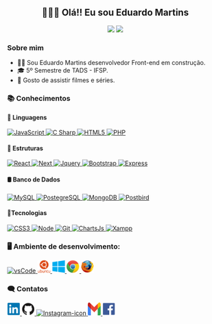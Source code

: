 <h2 align="center"> 🙋🏻‍♂️ Olá!! Eu sou Eduardo Martins</h2>

<div align="center">
  <img height="180em" src="https://github-readme-stats.vercel.app/api?username=EduMartins57&show_icons=true&theme=chartreuse-dark&include_all_commits=true&count_private=true&locale=pt-BR&custom_title=Eduardo Martins - Estatísticas do GitHub "/>
   
  <img height="180em" src="https://github-readme-stats.vercel.app/api/top-langs/?username=EduMartins57&layout=compact&langs_count=7&theme=chartreuse-dark&locale=pt-BR"/>
  </div>
</div>

<div style="display: inline_block">
  <h3>Sobre mim</h3>
  <ul>
    <li>🧑🏻 Sou Eduardo Martins desenvolvedor Front-end em construção.</li>
    <li>🎓 5º Semestre de TADS - IFSP.</li>
    <li>🎥 Gosto de assistir filmes e séries.</li>
  </ul>
</div>

<div>
  <h3>📚 Conhecimentos</h3>
    <h4>💬 Linguagens</h4>
      <p align="esquerda">
       <a href="#">
            <img alt="JavaScript" src="https://img.shields.io/badge/JavaScript-323330?style=for-the-badge&logo=javascript&logoColor=F7DF1E" />
      </a>
      <a href="#">
            <img alt="C Sharp" src="https://img.shields.io/badge/C%23-239120?style=for-the-badge&logo=c-sharp&logoColor=white" />
      </a>
      <a href="#">
            <img alt="HTML5" src="https://img.shields.io/badge/HTML5-E34F26?style=for-the-badge&logo=html5&logoColor=white" />
      </a>
      <a href="#">
            <img alt="PHP" src="https://img.shields.io/badge/PHP-777BB4?style=for-the-badge&logo=php&logoColor=white" />
      </a>
    </p>

  <h4>🔧 Estruturas</h4>
    <p align="esquerda">
      <a href="#">
            <img alt="React" src="https://img.shields.io/badge/React-20232A?style=for-the-badge&logo=react&logoColor=61DAFB" />
      </a>
      <a href="#">
            <img alt="Next" src="https://img.shields.io/badge/next.js-000000?style=for-the-badge&logo=next.js&logoColor=white" />
      </a>
      <a href="#">
            <img alt="Jquery" src="https://img.shields.io/badge/jQuery-0769AD?style=for-the-badge&logo=jquery&logoColor=white" />
      </a>
      <a href="#">
            <img alt="Bootstrap" src="https://img.shields.io/badge/Bootstrap-563D7C?style=for-the-badge&logo=bootstrap&logoColor=white" />
      </a>
      <a href="#">
            <img alt="Express" src="https://img.shields.io/badge/Express.js-000000?style=for-the-badge&logo=express&logoColor=white" />
      </a>
    </p>

  <h4>🛢 Banco de Dados</h4>
    <p align="esquerda">
      <a href="#">
            <img alt="MySQL" src="https://img.shields.io/badge/MySQL-00000F?style=for-the-badge&logo=mysql&logoColor=white" />
      </a>
      <a href="#">
            <img alt="PostegreSQL" src="https://img.shields.io/badge/PostgreSQL-316192?style=for-the-badge&logo=postgresql&logoColor=white" />
      </a>
       <a href="#">
            <img alt="MongoDB" src="https://img.shields.io/badge/MongoDB-4EA94B?style=for-the-badge&logo=mongodb&logoColor=white" />
      </a>
      <a href="#">
            <img alt="Postbird" src="https://img.shields.io/badge/Postbird-316192?style=for-the-badge&logo=postbird&logoColor=white" />
      </a>
    </p>

  <h4>📱Tecnologias</h4>
    <p align="esquerda">
      <a href="#">
            <img alt="CSS3" src="https://img.shields.io/badge/CSS3-1572B6?style=for-the-badge&logo=css3&logoColor=white" />
      </a>
      <a href="#">
            <img alt="Node" src="https://img.shields.io/badge/node-339933.svg?style=for-the-badge&logo=node.js&logoColor=white" />
      </a>
      <a href="#">
            <img alt="Git" src="https://img.shields.io/badge/Git-F05032?style=for-the-badge&logo=git&logoColor=white" />
      </a>
      <a href="#">
            <img alt="ChartsJs" src="https://img.shields.io/badge/Chart.js-FF6384?style=for-the-badge&logo=chartdotjs&logoColor=white" />
      </a>
      <a href="#">
            <img alt="Xampp" src="https://img.shields.io/badge/Xampp-F37623?style=for-the-badge&logo=xampp&logoColor=white" />
      </a>
    </p>
</div>

  <h3>🖥️ Ambiente de desenvolvimento:</h3>
    <p align="esquerda">
      <a href="#">
        <img src="https://upload.wikimedia.org/wikipedia/commons/thumb/9/9a/Visual_Studio_Code_1.35_icon.svg/512px-Visual_Studio_Code_1.35_icon.svg.png" alt="vsCode" width="30 " altura="30"/>
      </a>
      <a href="#">
        <img src="https://raw.githubusercontent.com/devicons/devicon/c7d326b6009e60442abc35fa45706d6f30ee4c8e/icons/ubuntu/ubuntu-plain-wordmark.svg" alt="ubuntu" width="30" height="30"/>
      </a>
      <a href="#">
        <img src="https://raw.githubusercontent.com/devicons/devicon/c7d326b6009e60442abc35fa45706d6f30ee4c8e/icons/windows8/windows8-original.svg" alt="windows" width="30" height="30"/>
      </a>
      <a href="#">
        <img src="https://github.com/devicons/devicon/blob/master/icons/chrome/chrome-original.svg" alt="Chrome" width="30" height="30"/>
      </a>
      <a href="#">
        <img src="https://github.com/devicons/devicon/blob/master/icons/firefox/firefox-original.svg" alt="Firefox" width="30" height="30"/>
      </a>
    </p>

<h3>🗨️ Contatos</h3>
  <p align="esquerda">
    <a href="https://www.linkedin.com/in/eduardo-martins-180a58204/" target="_blank">
      <img src="https://raw.githubusercontent.com/devicons/devicon/1119b9f84c0290e0f0b38982099a2bd027a48bf1/icons/linkedin/linkedin-original.svg" alt="Linkedin-icon" width="30" height="30"/>
    </a>
    <a href="https://github.com/EduMartins57" target="_blank">
      <img src="https://raw.githubusercontent.com/devicons/devicon/1119b9f84c0290e0f0b38982099a2bd027a48bf1/icons/github/github-original.svg" alt="GitHub-icon" width="30" height="30"/>
    </a>
    <a href="https://www.instagram.com/edu_martins57/" target="_blank">
      <img src="https://upload.wikimedia.org/wikipedia/commons/thumb/e/e7/Instagram_logo_2016.svg/2048px-Instagram_logo_2016.svg.png" alt="Instagram-icon" width="30" height ="30"/>   
    </a>  
    <a href="mailto:druhenrique57@gmail.com" target="_blank">
      <img src="https://github.com/coivan/devicon/blob/master/icons/gmail/gmail-original.svg" alt="Gmail-icon" width="30" height="30"/>
    </a>
    <a href="https://www.facebook.com/du.henrique.1/" target="_blank">
      <img src="https://raw.githubusercontent.com/devicons/devicon/1119b9f84c0290e0f0b38982099a2bd027a48bf1/icons/facebook/facebook-plain.svg" alt="Facebook-icon" width="30" height="30"/>
    </a>
  </p>
